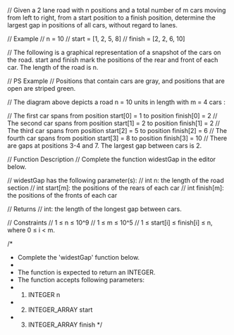 // Given a 2 lane road with n positions and a total number of m cars moving from left to right, from a start position to a finish position, determine the largest gap in positions of all cars, without regard to lanes.

// Example 
// n = 10
// start = [1, 2, 5, 8]
// finish = [2, 2, 6, 10]

// The following is a graphical representation of a snapshot of the cars on the road. start and finish mark the positions of the rear and front of each car. The length of the road is n.

// PS Example
// Positions that contain cars are gray, and positions that are open are striped green.
 
// The diagram above depicts a road n = 10 units in length with m = 4 cars :

// The first car spans from position start[0] = 1 to position finish[0] = 2
// The second car spans from position start[1] = 2 to position finish[1] = 2
// The third car spans from position start[2] = 5 to position finish[2] = 6
// The fourth car spans from position start[3] = 8 to position finish[3] = 10
// There are gaps at positions 3-4 and 7.  The largest gap between cars is 2.
 
// Function Description 
// Complete the function widestGap in the editor below.

// widestGap has the following parameter(s):
//     int n:  the length of the road section
//     int start[m]:  the positions of the rears of each car
//     int finish[m]:  the positions of the fronts of each car

// Returns
//    int: the length of the longest gap between cars.

// Constraints
// 1 ≤ n ≤ 10^9
// 1 ≤ m ≤ 10^5
// 1 ≤ start[i] ≤ finish[i] ≤ n, where 0 ≤ i < m.
 
/*
 * Complete the 'widestGap' function below.
 *
 * The function is expected to return an INTEGER.
 * The function accepts following parameters:
 *  1. INTEGER n
 *  2. INTEGER_ARRAY start
 *  3. INTEGER_ARRAY finish
 */
